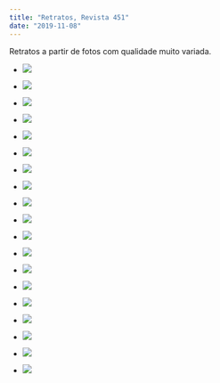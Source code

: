 ```yaml
---
title: "Retratos, Revista 451"
date: "2019-11-08"
---
```


Retratos a partir de fotos com qualidade muito variada.

- ![](images/Aliya@025x.png)
    
- ![](images/Chiquinhas@025x.png)
    
- ![](images/Helena@025x.png)
    
- ![](images/Matias@025x.png)
    
- ![](images/Menina-desconhecida-Agostso-2019@025x.png)
    
- ![](images/Pedro@025x.png)
    
- ![](images/Sofia@025x.png)
    
- ![](images/Violeta@025x.png)
    

- ![](images/Ana-Mônica@025x-1.png)
    
- ![](images/Davi-Irineu@025x-1.png)
    
- ![](images/Julia-Silva-Gomes@025x-1.png)
    
- ![](images/Lhara@025x-1.png)
    
- ![](images/Sarah-Timna@025x-1.png)
    
- ![](images/Sartre-Alves-Damascena-@025x-1.png)
    

- ![](images/Garotas-de-Programa-Zeichenfläche-6.png)
    
- ![](images/Garotas-de-Programa-Monique-Prada.png)
    
- ![](images/Garotas-de-Programa-Gabriela-Leite.png)
    
- ![](images/Garotas-de-Programa-Amara-Moira.png)
    
- ![](images/Garotas-de-Programa-Lourdes-Barreto.png)
